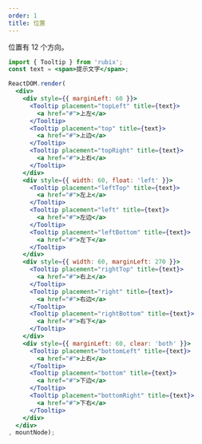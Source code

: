 ```yaml
---
order: 1
title: 位置
---
```


位置有 12 个方向。

````jsx
import { Tooltip } from 'rubix';
const text = <span>提示文字</span>;

ReactDOM.render(
  <div>
    <div style={{ marginLeft: 60 }}>
      <Tooltip placement="topLeft" title={text}>
        <a href="#">上左</a>
      </Tooltip>
      <Tooltip placement="top" title={text}>
        <a href="#">上边</a>
      </Tooltip>
      <Tooltip placement="topRight" title={text}>
        <a href="#">上右</a>
      </Tooltip>
    </div>
    <div style={{ width: 60, float: 'left' }}>
      <Tooltip placement="leftTop" title={text}>
        <a href="#">左上</a>
      </Tooltip>
      <Tooltip placement="left" title={text}>
        <a href="#">左边</a>
      </Tooltip>
      <Tooltip placement="leftBottom" title={text}>
        <a href="#">左下</a>
      </Tooltip>
    </div>
    <div style={{ width: 60, marginLeft: 270 }}>
      <Tooltip placement="rightTop" title={text}>
        <a href="#">右上</a>
      </Tooltip>
      <Tooltip placement="right" title={text}>
        <a href="#">右边</a>
      </Tooltip>
      <Tooltip placement="rightBottom" title={text}>
        <a href="#">右下</a>
      </Tooltip>
    </div>
    <div style={{ marginLeft: 60, clear: 'both' }}>
      <Tooltip placement="bottomLeft" title={text}>
        <a href="#">上右</a>
      </Tooltip>
      <Tooltip placement="bottom" title={text}>
        <a href="#">下边</a>
      </Tooltip>
      <Tooltip placement="bottomRight" title={text}>
        <a href="#">下右</a>
      </Tooltip>
    </div>
  </div>
, mountNode);
````

<style>
#components-tooltip-demo-placement a {
  display: inline-block;
  line-height: 32px;
  height: 32px;
  width: 60px;
  font-size: 14px;
  text-align: center;
  background: #f5f5f5;
  margin-right: 1em;
  margin-bottom: 1em;
  border-radius: 6px;
}
</style>
